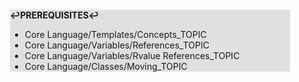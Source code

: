 <div style="margin:2em; background-color: #e0e0e0;">

<strong>↩PREREQUISITES↩</strong>

 * Core Language/Templates/Concepts_TOPIC
 * Core Language/Variables/References_TOPIC
 * Core Language/Variables/Rvalue References_TOPIC
 * Core Language/Classes/Moving_TOPIC

</div>

